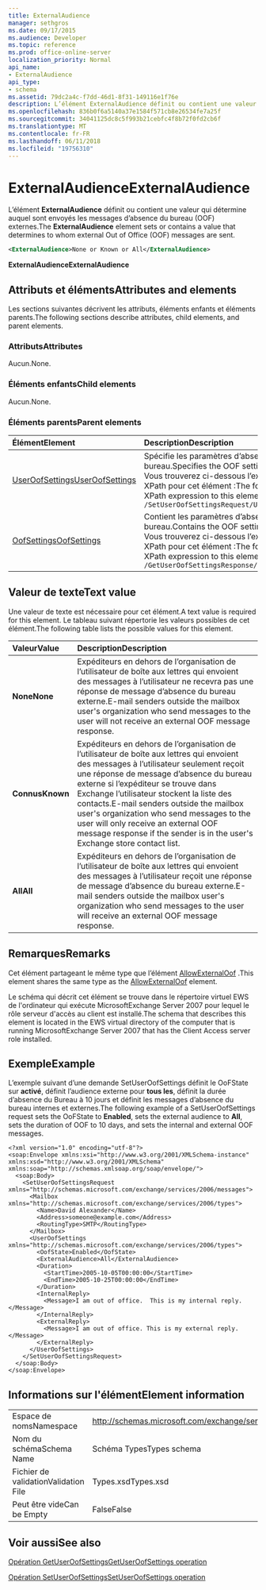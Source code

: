 ```yaml
---
title: ExternalAudience
manager: sethgros
ms.date: 09/17/2015
ms.audience: Developer
ms.topic: reference
ms.prod: office-online-server
localization_priority: Normal
api_name:
- ExternalAudience
api_type:
- schema
ms.assetid: 79dc2a4c-f7dd-46d1-8f31-149116e1f76e
description: L’élément ExternalAudience définit ou contient une valeur qui détermine auquel sont envoyés les messages d’absence du bureau (OOF) externes.
ms.openlocfilehash: 836b0f6a5140a37e1584f571cb8e26534fe7a25f
ms.sourcegitcommit: 34041125dc8c5f993b21cebfc4f8b72f0fd2cb6f
ms.translationtype: MT
ms.contentlocale: fr-FR
ms.lasthandoff: 06/11/2018
ms.locfileid: "19756310"
---
```

# <a name="externalaudience"></a><span data-ttu-id="28e7b-103">ExternalAudience</span><span class="sxs-lookup"><span data-stu-id="28e7b-103">ExternalAudience</span></span>

<span data-ttu-id="28e7b-104">L’élément **ExternalAudience** définit ou contient une valeur qui détermine auquel sont envoyés les messages d’absence du bureau (OOF) externes.</span><span class="sxs-lookup"><span data-stu-id="28e7b-104">The **ExternalAudience** element sets or contains a value that determines to whom external Out of Office (OOF) messages are sent.</span></span> 
  
```xml
<ExternalAudience>None or Known or All</ExternalAudience>
```

 <span data-ttu-id="28e7b-105">**ExternalAudience**</span><span class="sxs-lookup"><span data-stu-id="28e7b-105">**ExternalAudience**</span></span>
## <a name="attributes-and-elements"></a><span data-ttu-id="28e7b-106">Attributs et éléments</span><span class="sxs-lookup"><span data-stu-id="28e7b-106">Attributes and elements</span></span>

<span data-ttu-id="28e7b-107">Les sections suivantes décrivent les attributs, éléments enfants et éléments parents.</span><span class="sxs-lookup"><span data-stu-id="28e7b-107">The following sections describe attributes, child elements, and parent elements.</span></span>
  
### <a name="attributes"></a><span data-ttu-id="28e7b-108">Attributs</span><span class="sxs-lookup"><span data-stu-id="28e7b-108">Attributes</span></span>

<span data-ttu-id="28e7b-109">Aucun.</span><span class="sxs-lookup"><span data-stu-id="28e7b-109">None.</span></span>
  
### <a name="child-elements"></a><span data-ttu-id="28e7b-110">Éléments enfants</span><span class="sxs-lookup"><span data-stu-id="28e7b-110">Child elements</span></span>

<span data-ttu-id="28e7b-111">Aucun.</span><span class="sxs-lookup"><span data-stu-id="28e7b-111">None.</span></span>
  
### <a name="parent-elements"></a><span data-ttu-id="28e7b-112">Éléments parents</span><span class="sxs-lookup"><span data-stu-id="28e7b-112">Parent elements</span></span>

|<span data-ttu-id="28e7b-113">**Élément**</span><span class="sxs-lookup"><span data-stu-id="28e7b-113">**Element**</span></span>|<span data-ttu-id="28e7b-114">**Description**</span><span class="sxs-lookup"><span data-stu-id="28e7b-114">**Description**</span></span>|
|:-----|:-----|
|[<span data-ttu-id="28e7b-115">UserOofSettings</span><span class="sxs-lookup"><span data-stu-id="28e7b-115">UserOofSettings</span></span>](useroofsettings.md) <br/> |<span data-ttu-id="28e7b-116">Spécifie les paramètres d’absence du bureau.</span><span class="sxs-lookup"><span data-stu-id="28e7b-116">Specifies the OOF settings.</span></span>  <br/> <span data-ttu-id="28e7b-117">Vous trouverez ci-dessous l’expression XPath pour cet élément :</span><span class="sxs-lookup"><span data-stu-id="28e7b-117">The following is the XPath expression to this element:</span></span>  <br/>  `/SetUserOofSettingsRequest/UserOofSettings` <br/> |
|[<span data-ttu-id="28e7b-118">OofSettings</span><span class="sxs-lookup"><span data-stu-id="28e7b-118">OofSettings</span></span>](oofsettings.md) <br/> |<span data-ttu-id="28e7b-119">Contient les paramètres d’absence du bureau.</span><span class="sxs-lookup"><span data-stu-id="28e7b-119">Contains the OOF settings.</span></span>  <br/> <span data-ttu-id="28e7b-120">Vous trouverez ci-dessous l’expression XPath pour cet élément :</span><span class="sxs-lookup"><span data-stu-id="28e7b-120">The following is the XPath expression to this element:</span></span>  <br/>  `/GetUserOofSettingsResponse/OofSettings` <br/> |
   
## <a name="text-value"></a><span data-ttu-id="28e7b-121">Valeur de texte</span><span class="sxs-lookup"><span data-stu-id="28e7b-121">Text value</span></span>

<span data-ttu-id="28e7b-122">Une valeur de texte est nécessaire pour cet élément.</span><span class="sxs-lookup"><span data-stu-id="28e7b-122">A text value is required for this element.</span></span> <span data-ttu-id="28e7b-123">Le tableau suivant répertorie les valeurs possibles de cet élément.</span><span class="sxs-lookup"><span data-stu-id="28e7b-123">The following table lists the possible values for this element.</span></span>
  
|<span data-ttu-id="28e7b-124">**Valeur**</span><span class="sxs-lookup"><span data-stu-id="28e7b-124">**Value**</span></span>|<span data-ttu-id="28e7b-125">**Description**</span><span class="sxs-lookup"><span data-stu-id="28e7b-125">**Description**</span></span>|
|:-----|:-----|
|<span data-ttu-id="28e7b-126">**None**</span><span class="sxs-lookup"><span data-stu-id="28e7b-126">**None**</span></span> <br/> |<span data-ttu-id="28e7b-127">Expéditeurs en dehors de l’organisation de l’utilisateur de boîte aux lettres qui envoient des messages à l’utilisateur ne recevra pas une réponse de message d’absence du bureau externe.</span><span class="sxs-lookup"><span data-stu-id="28e7b-127">E-mail senders outside the mailbox user's organization who send messages to the user will not receive an external OOF message response.</span></span>  <br/> |
|<span data-ttu-id="28e7b-128">**Connus**</span><span class="sxs-lookup"><span data-stu-id="28e7b-128">**Known**</span></span> <br/> |<span data-ttu-id="28e7b-129">Expéditeurs en dehors de l’organisation de l’utilisateur de boîte aux lettres qui envoient des messages à l’utilisateur seulement reçoit une réponse de message d’absence du bureau externe si l’expéditeur se trouve dans Exchange l’utilisateur stockent la liste des contacts.</span><span class="sxs-lookup"><span data-stu-id="28e7b-129">E-mail senders outside the mailbox user's organization who send messages to the user will only receive an external OOF message response if the sender is in the user's Exchange store contact list.</span></span>  <br/> |
|<span data-ttu-id="28e7b-130">**All**</span><span class="sxs-lookup"><span data-stu-id="28e7b-130">**All**</span></span> <br/> |<span data-ttu-id="28e7b-131">Expéditeurs en dehors de l’organisation de l’utilisateur de boîte aux lettres qui envoient des messages à l’utilisateur reçoit une réponse de message d’absence du bureau externe.</span><span class="sxs-lookup"><span data-stu-id="28e7b-131">E-mail senders outside the mailbox user's organization who send messages to the user will receive an external OOF message response.</span></span>  <br/> |
   
## <a name="remarks"></a><span data-ttu-id="28e7b-132">Remarques</span><span class="sxs-lookup"><span data-stu-id="28e7b-132">Remarks</span></span>

<span data-ttu-id="28e7b-133">Cet élément partageant le même type que l’élément [AllowExternalOof](allowexternaloof.md) .</span><span class="sxs-lookup"><span data-stu-id="28e7b-133">This element shares the same type as the [AllowExternalOof](allowexternaloof.md) element.</span></span> 
  
<span data-ttu-id="28e7b-134">Le schéma qui décrit cet élément se trouve dans le répertoire virtuel EWS de l'ordinateur qui exécute MicrosoftExchange Server 2007 pour lequel le rôle serveur d'accès au client est installé.</span><span class="sxs-lookup"><span data-stu-id="28e7b-134">The schema that describes this element is located in the EWS virtual directory of the computer that is running MicrosoftExchange Server 2007 that has the Client Access server role installed.</span></span>
  
## <a name="example"></a><span data-ttu-id="28e7b-135">Exemple</span><span class="sxs-lookup"><span data-stu-id="28e7b-135">Example</span></span>

<span data-ttu-id="28e7b-136">L’exemple suivant d’une demande SetUserOofSettings définit le OoFState sur **activé**, définit l’audience externe pour **tous les**, définit la durée d’absence du Bureau à 10 jours et définit les messages d’absence du bureau internes et externes.</span><span class="sxs-lookup"><span data-stu-id="28e7b-136">The following example of a SetUserOofSettings request sets the OoFState to **Enabled**, sets the external audience to **All**, sets the duration of OOF to 10 days, and sets the internal and external OOF messages.</span></span>
  
```
<?xml version="1.0" encoding="utf-8"?>
<soap:Envelope xmlns:xsi="http://www.w3.org/2001/XMLSchema-instance" xmlns:xsd="http://www.w3.org/2001/XMLSchema" xmlns:soap="http://schemas.xmlsoap.org/soap/envelope/">
  <soap:Body>
    <SetUserOofSettingsRequest xmlns="http://schemas.microsoft.com/exchange/services/2006/messages">
      <Mailbox xmlns="http://schemas.microsoft.com/exchange/services/2006/types">
        <Name>David Alexander</Name>
        <Address>someone@example.com</Address>
        <RoutingType>SMTP</RoutingType>
      </Mailbox>
      <UserOofSettings xmlns="http://schemas.microsoft.com/exchange/services/2006/types">
        <OofState>Enabled</OofState>
        <ExternalAudience>All</ExternalAudience>
        <Duration>
          <StartTime>2005-10-05T00:00:00</StartTime>
          <EndTime>2005-10-25T00:00:00</EndTime>
        </Duration>
        <InternalReply>
          <Message>I am out of office.  This is my internal reply.</Message>
        </InternalReply>
        <ExternalReply>
          <Message>I am out of office. This is my external reply.</Message>
        </ExternalReply>
      </UserOofSettings>
    </SetUserOofSettingsRequest>
  </soap:Body>
</soap:Envelope>
```

## <a name="element-information"></a><span data-ttu-id="28e7b-137">Informations sur l'élément</span><span class="sxs-lookup"><span data-stu-id="28e7b-137">Element information</span></span>

|||
|:-----|:-----|
|<span data-ttu-id="28e7b-138">Espace de noms</span><span class="sxs-lookup"><span data-stu-id="28e7b-138">Namespace</span></span>  <br/> |http://schemas.microsoft.com/exchange/services/2006/types  <br/> |
|<span data-ttu-id="28e7b-139">Nom du schéma</span><span class="sxs-lookup"><span data-stu-id="28e7b-139">Schema Name</span></span>  <br/> |<span data-ttu-id="28e7b-140">Schéma Types</span><span class="sxs-lookup"><span data-stu-id="28e7b-140">Types schema</span></span>  <br/> |
|<span data-ttu-id="28e7b-141">Fichier de validation</span><span class="sxs-lookup"><span data-stu-id="28e7b-141">Validation File</span></span>  <br/> |<span data-ttu-id="28e7b-142">Types.xsd</span><span class="sxs-lookup"><span data-stu-id="28e7b-142">Types.xsd</span></span>  <br/> |
|<span data-ttu-id="28e7b-143">Peut être vide</span><span class="sxs-lookup"><span data-stu-id="28e7b-143">Can be Empty</span></span>  <br/> |<span data-ttu-id="28e7b-144">False</span><span class="sxs-lookup"><span data-stu-id="28e7b-144">False</span></span>  <br/> |
   
## <a name="see-also"></a><span data-ttu-id="28e7b-145">Voir aussi</span><span class="sxs-lookup"><span data-stu-id="28e7b-145">See also</span></span>



[<span data-ttu-id="28e7b-146">Opération GetUserOofSettings</span><span class="sxs-lookup"><span data-stu-id="28e7b-146">GetUserOofSettings operation</span></span>](getuseroofsettings-operation.md)
  
[<span data-ttu-id="28e7b-147">Opération SetUserOofSettings</span><span class="sxs-lookup"><span data-stu-id="28e7b-147">SetUserOofSettings operation</span></span>](setuseroofsettings-operation.md)

